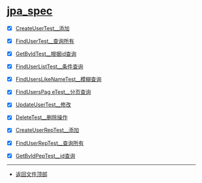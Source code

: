 
# [jpa_spec](../README.md)

- [x] [CreateUserTest__添加](src/test/java/com/cpucode/mongodb/CreateUserTest.java)
- [x] [FindUserTest__查询所有](src/test/java/com/cpucode/mongodb/FindUserTest.java)
- [x] [GetByIdTest__根据id查询](src/test/java/com/cpucode/mongodb/GetByIdTest.java)
- [x] [FindUserListTest__条件查询](src/test/java/com/cpucode/mongodb/FindUserListTest.java)
- [x] [FindUsersLikeNameTest__模糊查询](src/test/java/com/cpucode/mongodb/FindUsersLikeNameTest.java)
- [x] [FindUsersPag eTest__分页查询](src/test/java/com/cpucode/mongodb/FindUsersPageTest.java)
- [x] [UpdateUserTest__修改](src/test/java/com/cpucode/mongodb/UpdateUserTest.java)
- [x] [DeleteTest__删除操作](src/test/java/com/cpucode/mongodb/DeleteTest.java)

- [x] [CreateUserRepTest__添加](src/test/java/com/cpucode/mongodb/CreateUserRepTest.java)
- [x] [FindUserRepTest__查询所有](src/test/java/com/cpucode/mongodb/FindUserRepTest.java)
- [x] [GetByIdPepTest__id查询](src/test/java/com/cpucode/mongodb/GetByIdPepTest.java)

-----------------

- [返回文件顶部](../README.md)